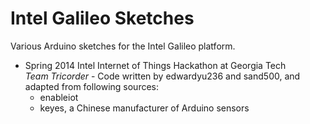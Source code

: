 Intel Galileo Sketches
======================

Various Arduino sketches for the Intel Galileo platform.

+ Spring 2014 Intel Internet of Things Hackathon at Georgia Tech  
  *Team Tricorder* - Code written by edwardyu236 and sand500, and adapted from following sources:  
    - enableiot
    - keyes, a Chinese manufacturer of Arduino sensors
